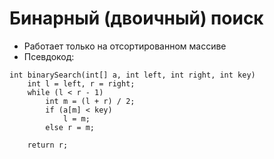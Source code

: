 # Бинарный (двоичный) поиск
* Работает только на отсортированном массиве
* Псевдокод:
```
int binarySearch(int[] a, int left, int right, int key)
    int l = left, r = right;
    while (l < r - 1)
        int m = (l + r) / 2;
        if (a[m] < key)
            l = m;
        else r = m;
  
    return r;

```
